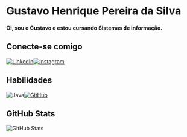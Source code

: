 
# Gustavo Henrique Pereira da Silva
**Oi, sou o Gustavo e estou cursando Sistemas de informação.**

## Conecte-se comigo
[![LinkedIn](https://img.shields.io/badge/LinkedIn-ec63a1?style=for-the-badge&logo=linkedin&logoColor=white)](https://www.linkedin.com/in/gustavo-henrique-pereira-da-silva-bb8512237/)[![Instagram](https://img.shields.io/badge/-Instagram-ec63a1?style=for-the-badge&logo=instagram&logoColor=white)]([https://www.instagram.com/SEUUSERNAME/](https://www.instagram.com/gustavohenrique0207/))

## Habilidades
![Java](https://img.shields.io/badge/java-ec63a1.svg?style=for-the-badge&logo=openjdk&logoColor=white)[![GitHub](https://img.shields.io/badge/GitHub-ec63a1?style=for-the-badge&logo=github&logoColor=white)]()


## GitHub Stats
![GitHub Stats](https://github-readme-stats.vercel.app/api?username=GustavoHenriquePSilva&theme=transparent&bg_color=ec63a1&border_color=fff&show_icons=true&icon_color=fff&title_color=fff&text_color=FFF)
